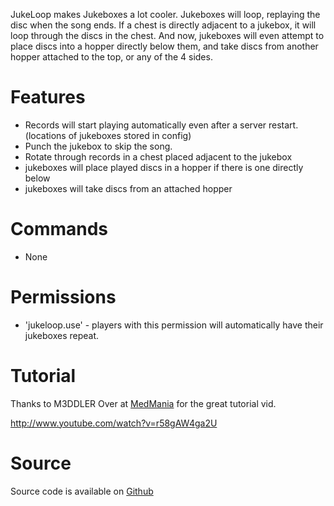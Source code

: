 JukeLoop makes Jukeboxes a lot cooler. Jukeboxes will loop, replaying the disc when the song ends.  If a chest is directly adjacent to a jukebox, it will loop through the discs in the chest.  And now, jukeboxes will even attempt to place discs into a hopper directly below them, and take discs from another hopper attached to the top, or any of the 4 sides.

Features
===

* Records will start playing automatically even after a server restart. (locations of jukeboxes stored in config)
* Punch the jukebox to skip the song.
* Rotate through records in a chest placed adjacent to the jukebox
* jukeboxes will place played discs in a hopper if there is one directly below
* jukeboxes will take discs from an attached hopper



Commands
===

 * None


Permissions
===

* 'jukeloop.use' - players with this permission will automatically have their jukeboxes repeat.


Tutorial
===

Thanks to M3DDLER Over at [MedMania](http://www.medmania.co.uk/) for the great tutorial vid.

http://www.youtube.com/watch?v=r58gAW4ga2U

Source
===


Source code is available on [Github](http://github.com/andrepl/JukeLoop/)
